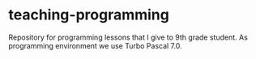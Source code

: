 # teaching-programming

Repository for programming lessons that I give to 9th grade student. As
programming environment we use Turbo Pascal 7.0.
